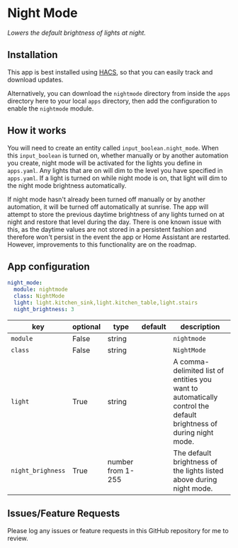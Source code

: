 # Night Mode

_Lowers the default brightness of lights at night._

## Installation

This app is best installed using
[HACS](https://github.com/custom-components/hacs), so that you can easily track
and download updates.

Alternatively, you can download the `nightmode` directory from inside the `apps` directory here to your
local `apps` directory, then add the configuration to enable the `nightmode`
module.

## How it works

You will need to create an entity called `input_boolean.night_mode`. When this
`input_boolean` is turned on, whether manually or by another automation you
create, night mode will be activated for the lights you define in `apps.yaml`.
Any lights that are on will dim to the level you have specified in `apps.yaml`.
If a light is turned on while night mode is on, that light will dim to the night
mode brightness automatically.

If night mode hasn't already been turned off manually or by another automation,
it will be turned off automatically at sunrise. The app will attempt to store
the previous daytime brightness of any lights turned on at night and restore
that level during the day. There is one known issue with this, as the daytime
values are not stored in a persistent fashion and therefore won't persist in the
event the app or Home Assistant are restarted. However, improvements to this
functionality are on the roadmap.

## App configuration

```yaml
night_mode:
  module: nightmode
  class: NightMode
  light: light.kitchen_sink,light.kitchen_table,light.stairs
  night_brightness: 3
```

key | optional | type | default | description
-- | -- | -- | -- | --
`module` | False | string | | `nightmode`
`class` | False | string | | `NightMode`
`light` | True | string || A comma-delimited list of entities you want to automatically control the default brightness of during night mode.
`night_brighness` | True | number from 1-255 || The default brightness of the lights listed above during night mode.

## Issues/Feature Requests

Please log any issues or feature requests in this GitHub repository for me to review.